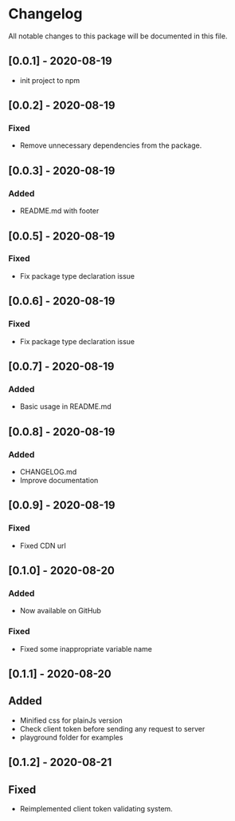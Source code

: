 # Changelog

All notable changes to this package will be documented in this file.

## [0.0.1] - 2020-08-19

- init project to npm

## [0.0.2] - 2020-08-19

### Fixed

- Remove unnecessary dependencies from the package.

## [0.0.3] - 2020-08-19

### Added

- README.md with footer

## [0.0.5] - 2020-08-19

### Fixed

- Fix package type declaration issue

## [0.0.6] - 2020-08-19

### Fixed

- Fix package type declaration issue

## [0.0.7] - 2020-08-19

### Added

- Basic usage in README.md

## [0.0.8] - 2020-08-19

### Added

- CHANGELOG.md
- Improve documentation

## [0.0.9] - 2020-08-19

### Fixed

- Fixed CDN url

## [0.1.0] - 2020-08-20

### Added

- Now available on GitHub

### Fixed

- Fixed some inappropriate variable name

## [0.1.1] - 2020-08-20

## Added

- Minified css for plainJs version
- Check client token before sending any request to server
- playground folder for examples

## [0.1.2] - 2020-08-21

## Fixed

- Reimplemented client token validating system.
